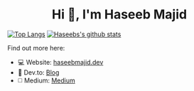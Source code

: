 <h1 align="center">Hi 👋, I'm Haseeb Majid</h1>

[![Top Langs](https://github-readme-stats.vercel.app/api/top-langs/?username=hmajid2301&layout=compact)](https://github.com/hmajid2301)
[![Haseebs's github stats](https://github-readme-stats.vercel.app/api?username=hmajid2301&show_icons=true)](https://github.com/hmajid2301)

Find out more here:

- 💻 Website: [haseebmajid.dev](https://haseebmajid.dev)
- 📕 Dev.to: [Blog](https://dev.to/hmajid2301)
- ◻️ Medium: [Medium](https://medium.com/@hmajid2301)
